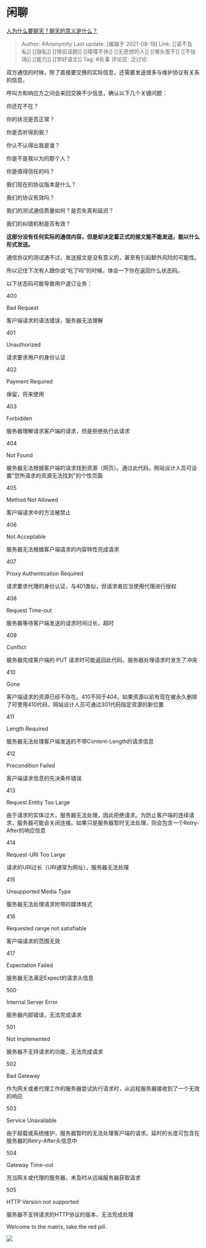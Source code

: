 # 闲聊
[人为什么要聊天？聊天的意义是什么？](https://www.zhihu.com/question/308600613/answer/2067171324)

> Author: #Anonymity
> Last update: [编辑于 2021-08-18]
> Link: [[语不及私]] [[隐私]] [[情侣话题]] [[喋喋不休]] [[无思想的人]] [[埋头苦干]] [[不怯场]] [[能力]] [[学好语文]]
> Tag: #处事
> 评论区:
> 泛讨论:

双方通信的时候，除了直接要交换的实际信息，还需要发送很多与维护协议有关系的信息。

呼叫方和响应方之间会来回交换不少信息，确认以下几个关键问题：

你还在不在？

你的状况是否正常？

你是否听得到我？

你认不认得出我是谁？

你是不是我以为的那个人？

你是值得信任的吗？

我们现在的协议版本是什么？

我们的协议有效吗？

我们的测试通信质量如何？是否失真和延迟？

我们的纠错机制是否有效？

**这部分没有任何实际的通信内容，但是却决定着正式的报文能不能发送，能以什么形式发送。**

通信协议的测试通不过，发送报文是没有意义的，甚至有引起额外风险的可能性。

所以记住下次有人跟你说“吃了吗”的时候，体会一下你在返回什么状态码。

以下状态码可能导致用户退订业务：

400

Bad Request

客户端请求的语法错误，服务器无法理解

401

Unauthorized

请求要求用户的身份认证

402

Payment Required

保留，将来使用

403

Forbidden

服务器理解请求客户端的请求，但是拒绝执行此请求

404

Not Found

服务器无法根据客户端的请求找到资源（网页）。通过此代码，网站设计人员可设置"您所请求的资源无法找到"的个性页面

405

Method Not Allowed

客户端请求中的方法被禁止

406

Not Acceptable

服务器无法根据客户端请求的内容特性完成请求

407

Proxy Authentication Required

请求要求代理的身份认证，与401类似，但请求者应当使用代理进行授权

408

Request Time-out

服务器等待客户端发送的请求时间过长，超时

409

Conflict

服务器完成客户端的 PUT 请求时可能返回此代码，服务器处理请求时发生了冲突

410

Gone

客户端请求的资源已经不存在。410不同于404，如果资源以前有现在被永久删除了可使用410代码，网站设计人员可通过301代码指定资源的新位置

411

Length Required

服务器无法处理客户端发送的不带Content-Length的请求信息

412

Precondition Failed

客户端请求信息的先决条件错误

413

Request Entity Too Large

由于请求的实体过大，服务器无法处理，因此拒绝请求。为防止客户端的连续请求，服务器可能会关闭连接。如果只是服务器暂时无法处理，则会包含一个Retry-After的响应信息

414

Request-URI Too Large

请求的URI过长（URI通常为网址），服务器无法处理

415

Unsupported Media Type

服务器无法处理请求附带的媒体格式

416

Requested range not satisfiable

客户端请求的范围无效

417

Expectation Failed

服务器无法满足Expect的请求头信息

500

Internal Server Error

服务器内部错误，无法完成请求

501

Not Implemented

服务器不支持请求的功能，无法完成请求

502

Bad Gateway

作为网关或者代理工作的服务器尝试执行请求时，从远程服务器接收到了一个无效的响应

503

Service Unavailable

由于超载或系统维护，服务器暂时的无法处理客户端的请求。延时的长度可包含在服务器的Retry-After头信息中

504

Gateway Time-out

充当网关或代理的服务器，未及时从远端服务器获取请求

505

HTTP Version not supported

服务器不支持请求的HTTP协议的版本，无法完成处理

Welcome to the matrix, take the red pill.

![](https://pic1.zhimg.com/50/v2-116ed8f59431e63c851e1b187b9c518e_720w.jpg?source=1940ef5c)
